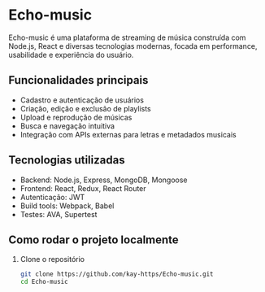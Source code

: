 # Echo-music

Echo-music é uma plataforma de streaming de música construída com Node.js, React e diversas tecnologias modernas, focada em performance, usabilidade e experiência do usuário.

## Funcionalidades principais

- Cadastro e autenticação de usuários
- Criação, edição e exclusão de playlists
- Upload e reprodução de músicas
- Busca e navegação intuitiva
- Integração com APIs externas para letras e metadados musicais

## Tecnologias utilizadas

- Backend: Node.js, Express, MongoDB, Mongoose
- Frontend: React, Redux, React Router
- Autenticação: JWT
- Build tools: Webpack, Babel
- Testes: AVA, Supertest

## Como rodar o projeto localmente

1. Clone o repositório  
   ```bash
   git clone https://github.com/kay-https/Echo-music.git
   cd Echo-music
